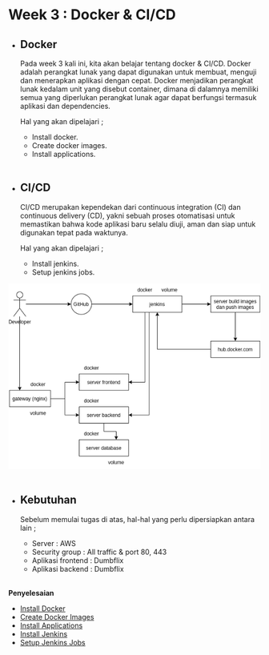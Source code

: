 # **Week 3 : Docker & CI/CD**

- ## **Docker**
  
  Pada week 3 kali ini, kita akan belajar tentang docker & CI/CD. Docker adalah perangkat lunak yang dapat digunakan untuk membuat, menguji dan menerapkan aplikasi dengan cepat. Docker menjadikan perangkat lunak kedalam unit yang disebut container, dimana di dalamnya memiliki semua yang diperlukan perangkat lunak agar dapat berfungsi termasuk aplikasi dan dependencies.

  Hal yang akan dipelajari ;
  - Install docker.
  - Create docker images.
  - Install applications. <br><br>

- ## **CI/CD**
  
  CI/CD merupakan kependekan dari continuous integration (CI) dan continuous delivery (CD), yakni sebuah proses otomatisasi untuk memastikan bahwa kode aplikasi baru selalu diuji, aman dan siap untuk digunakan tepat pada waktunya.

  Hal yang akan dipelajari ;
  - Install jenkins.
  - Setup jenkins jobs.

![arsitektur](arsitektur.png) <br><br>

- ## **Kebutuhan**
  
  Sebelum memulai tugas di atas, hal-hal yang perlu dipersiapkan antara lain ;

  - Server : AWS
  - Security group : All traffic & port 80, 443
  - Aplikasi frontend : Dumbflix
  - Aplikasi backend : Dumbflix <br><br>

 **Penyelesaian**

- [Install Docker](Install-Docker.md)
- [Create Docker Images](Create-Docker-Images.md)
- [Install Applications](Install-Applications.md)
- [Install Jenkins](Install-Jenkins.md)
- [Setup Jenkins Jobs](Setup-Jenkins-Jobs.md)